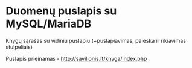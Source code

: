 # Duomenų puslapis su MySQL/MariaDB
Knygų sąrašas su vidiniu puslapiu (+puslapiavimas, paieska ir rikiavimas stulpeliais)

Puslapis prieinamas - http://savilionis.lt/knyga/index.php
